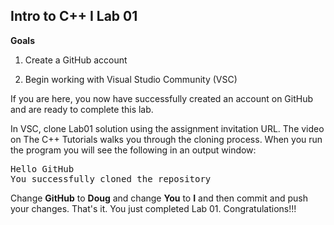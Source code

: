 ## Intro to C++ I Lab 01

**Goals**

1. Create a GitHub account

2. Begin working with Visual Studio Community (VSC)

If you are here, you now have successfully created an account on GitHub and are ready to complete this lab.

In VSC, clone Lab01 solution using the assignment invitation URL. The video on The C++ Tutorials walks you through
the cloning process. When you run the program you will see the following in an output window:

<pre>
Hello GitHub
You successfully cloned the repository
</pre>
      
Change **GitHub** to **Doug** and change **You** to **I** and then commit and push your changes. That's it.
You just completed Lab 01. Congratulations!!!
